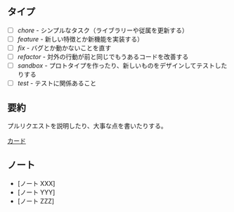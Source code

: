 ## タイプ

- [ ] _chore_ - シンプルなタスク（ライブラリーや従属を更新する）
- [ ] _feature_ - 新しい特徴とか新機能を実装する）
- [ ] _fix_ - バグとか動かないことを直す
- [ ] _refactor_ - 対外の行動が前と同じでもうあるコードを改善する
- [ ] _sandbox_ - プロトタイプを作ったり、新しいものをデザインしてテストしたりする
- [ ] _test_ - テストに関係あること

## 要約

プルリクエストを説明したり、大事な点を書いたりする。

[カード](https://trello.com/c/card-id/card-name)

## ノート

- [ノート XXX]
- [ノート YYY]
- [ノート ZZZ]